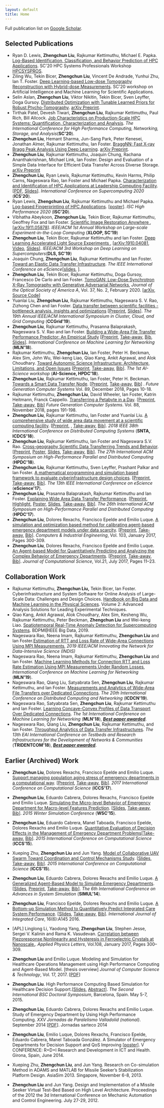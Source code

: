 ```yaml
---
layout: default
title: Home
---
```


Full publication list on [Google Scholar](https://scholar.google.com/citations?user=QmES0pkAAAAJ&hl=en).

## Selected Publications
- Ryan D. Lewis,  **Zhengchun Liu**, Rajkumar Kettimuthu, Michael E. Papka. [Log-Based Identification, Classification, and Behavior Prediction of HPC Applications](). SC'20 HPC Systems Professionals Workshop [HPCSYSPROS](http://sighpc-syspros.org/workshops/2020/). 
- Ziling Wu, Tekin Bicer, **Zhengchun Liu**, Vincent De Andrade, Yunhui Zhu, Ian T. Foster. 
  [Deep Learning-based Low-dose Tomography Reconstruction with Hybrid-dose Measurements](). SC'20 workshop on Artificial Intelligence and Machine Learning for Scientific Applications.
- Selin Aslan, **Zhengchun Liu**, Viktor Nikitin, Tekin Bicer, Sven Leyffer, Doga Gursoy. [Distributed Optimization with Tunable Learned Priors for Robust Ptycho-Tomography]().  [arXiv Preprint](https://arxiv.org/abs/2009.09498). 
- Tirthak Patel, Devesh Tiwari, **Zhengchun Liu**, Rajkumar Kettimuthu, Paul Rich, Bill Allcock.
[Job Characteristics on Production-Scale HPC Systems: Quantification, Characterization and Analysis](). 
*The International Conference for High Performance Computing, Networking, Storage, and Analysis*(**SC'20**).
- **Zhengchun Liu**,  Hemant Sharma, Jun-Sang Park, Peter Kenesei, Jonathan Almer, Rajkumar Kettimuthu, Ian Foster.
[BraggNN: Fast X-ray Bragg Peak Analysis Using Deep Learning](https://arxiv.org/abs/2008.08198). [arXiv Preprint](https://arxiv.org/abs/2008.08198).
- **Zhengchun Liu**, Rajkumar Kettimuthu, Joaquin Chung, Rachana Ananthakrishnan, Michael Link, Ian Foster. Design and Evaluation of a Simple Data Interface for Efficient Data Transfer Across Diverse Storage. [arXiv Preprint](http://arxiv.org/abs/2009.03190)
- **Zhengchun Liu**, Ryan Lewis, Rajkumar Kettimuthu, Kevin Harms, Philip Carns, Nageswara Rao, Ian Foster and Michael Papka.
[Characterization and Identification of HPC Applications at Leadership Computing Facility](https://dl.acm.org/doi/abs/10.1145/3392717.3392774). [[PDF](http://www.mcs.anl.gov/~zcliu/file/lcf-logs-ics2020.pdf), [Slides](file/ics-2020-Zhengchun_Liu.pdf)]. *International Conference on Supercomputing 2020* (**ICS'20**).
- Ryan Lewis, **Zhengchun Liu**, Rajkumar Kettimuthu and Michael Papka.
[Log-based Fingerprinting of HPC Applications](https://2020.isc-program.com/presentation/?id=post119&sess=sess325). [[poster](file/isc20-poster.pdf)]. *ISC High Performance 2020* (__ISC'20__).
- Vibhatha Abeykoon, __Zhengchun Liu__, Tekin Bicer, Rajkumar Kettimuthu, Geoffrey Fox and Ian Foster. 
  [Scientific Image Restoration Anywhere ](https://doi.org/10.1109/XLOOP49562.2019.00007), [[arXiv:1911.05878](https://arxiv.org/abs/1911.05878)]. *IEEE/ACM 1st Annual Workshop on Large-scale Experiment-in-the-Loop Computing* (**XLOOP, SC'19**)
- __Zhengchun Liu__, Tekin Bicer, Rajkumar Kettimuthu and Ian Foster. 
  [Deep Learning Accelerated Light Source Experiments ](https://doi.org/10.1109/DLS49591.2019.00008), [[arXiv:1910.04081](https://arxiv.org/abs/1910.04081), [Video](https://youtu.be/PcHsOK4qwlk), [Slides](file/DLS-2019-ZLiu.pdf)].
  *IEEE/ACM 3rd Workshop on Deep Learning on Supercomputers*(**DLS, SC'19**)
- Joaquin Chung, __Zhengchun Liu__, Rajkumar Kettimuthu and Ian Foster. [Toward an Elastic Data Transfer Infrastructure](https://doi.org/10.1109/eScience.2019.00036). *The IEEE International Conference on eScience*[[slides]((https://static.sched.com/hosted_files/escience2019/b6/2019-09-27-Kettimuthu.pdf)), ]. 
- __Zhengchun Liu__, Tekin Bicer, Rajkumar Kettimuthu, Doga Gursoy, Francesco De Carlo and Ian Foster.
  [TomoGAN: Low-Dose Synchrotron X-Ray Tomography with Generative Adversarial Networks](https://doi.org/10.1364/JOSAA.375595), *Journal of the Optical Society of America A*, Vol. 37, No. 2, February 2020. [[arXiv](https://arxiv.org/abs/1902.07582), [Source Code](https://github.com/ramsesproject/TomoGAN)]
- Yuanlai Liu, __Zhengchun Liu__, Rajkumar Kettimuthu, Nageswara S. V. Rao, Zizhong Chen and Ian Foster. 
  [Data transfer between scientific facilities - bottleneck analysis, insights and optimizations](https://doi.org/10.1109/CCGRID.2019.00023) [[Preprint](http://www.mcs.anl.gov/~zcliu/file/ccgrid2019-zliu-pfs-trs.pdf), [Slides](http://www.mcs.anl.gov/~zcliu/file/ccgrid19-slides.pdf)]. *The 19th Annual IEEE/ACM International Symposium in Cluster, Cloud, and Grid Computing* (**CCGrid'19**).
- __Zhengchun Liu__, Rajkumar Kettimuthu, Prasanna Balaprakash, Nageswara S. V. Rao and Ian Foster. 
  [Building a Wide-Area File Transfer Performance Predictor: An Empirical Study](https://doi.org/10.1007/978-3-030-19945-6_5) [[Preprint](http://www.mcs.anl.gov/~zcliu/file/globus-prediction-mln18.pdf), <a href="file/take-away/globus-prediction-mln18.txt" target="_blank">Take-away</a>, <a href="file/bib/globus-prediction-mln18.bib.txt" target="_blank">Bib</a>, [Slides](file/mln18-globus-prediction.pdf)]. *International Conference on Machine Learning for Networking* (**MLN'18**). 
- Rajkumar Kettimuthu, __Zhengchun Liu__, Ian Foster, Peter H. Beckman, Alex Sim, John Wu, Wei-keng Liao, Qiao Kang, Ankit Agrawal, and Alok Choudhary. [Toward Autonomic Science Infrastructure: Architecture, Limitations, and Open Issues](https://doi.org/10.1145/3217197.3217205) [[Preprint](http://www.mcs.anl.gov/~zcliu/file/ai-science18.pdf), <a href="file/take-away/ai-science18.txt" target="_blank">Take-away</a>, <a href="file/bib/ai-science18.bib.txt" target="_blank">Bib</a>]. *The 1st AI-Science workshop* (**AI-Science, HPDC'18**).
- __Zhengchun Liu__, Rajkumar Kettimuthu, Ian Foster, Peter H. Beckman.  [Towards a Smart Data Transfer Node](https://doi.org/10.1016/j.future.2018.06.033). [[Preprint](http://www.mcs.anl.gov/~zcliu/file/fgcs18-smart-dtn.pdf), <a href="file/take-away/smart-dtn.txt" target="_blank">Take-away</a>, <a href="file/bib/smart-dtn.bib.txt" target="_blank">Bib</a>] . *Future Generation Computer Systems* Vol. 89, December 2018, Pages 10-18.
- Rajkumar Kettimuthu, __Zhengchun Liu__, David Wheeler, Ian Foster, Katrin Heitmann, Franck Cappello. [Transferring a Petabyte in a Day](https://doi.org/10.1016/j.future.2018.05.051). [[Preprint](http://www.mcs.anl.gov/~zcliu/file/fgcs18-1pb.pdf), <a href="file/take-away/pb-a-day.txt" target="_blank">Take-away</a>, <a href="file/bib/pb-a-day.bib.txt" target="_blank">Bib</a>]  *Future Generation Computer Systems*. Vol. 88, November 2018, pages 191-198.
- __Zhengchun Liu__, Rajkumar Kettimuthu, Ian Foster and Yuanlai Liu.  [A comprehensive study of wide area data movement at a scientific computing facility](https://doi.org/10.1109/ICDCS.2018.00180). [[Preprint](http://www.mcs.anl.gov/~zcliu/file/snta-18.pdf), , <a href="file/take-away/snta18.txt" target="_blank">Take-away</a>, <a href="file/bib/snta18.bib.txt" target="_blank">Bib</a>]. *2018 IEEE 38th International Conference on Distributed Computing Systems* (**SNTA, ICDCS'18**). 
- __Zhengchun Liu__, Rajkumar Kettimuthu, Ian Foster and Nageswara S.V. Rao. [Cross-geography Scientific Data Transferring Trends and Behavior](https://doi.org/10.1145/3208040.3208053). [[Preprint](http://www.mcs.anl.gov/~zcliu/file/hpdc2018.pdf), [Poster](file/hpdc2018-poster.pdf), [Slides](file/hpdc18-slides.pdf), <a href="file/take-away/hpdc18.txt" target="_blank">Take-away</a>, <a href="file/bib/hpdc18.bib.txt" target="_blank">Bib</a>]. *The 27th International ACM Symposium on High-Performance Parallel and Distributed Computing* (**HPDC'18**).
- __Zhengchun Liu__, Rajkumar Kettimuthu, Sven Leyffer, Prashant Palkar and Ian Foster. [A mathematical programming and simulation based framework to evaluate cyberinfrastructure design choices](https://doi.org/10.1109/eScience.2017.27). [[Preprint](http://www.mcs.anl.gov/~zcliu/file/eScience17-preprint-Liu.pdf), <a href="file/take-away/superfacility17.txt" target="_blank">Take-away</a>, <a href="file/bib/superfacility17.bib.txt" target="_blank">Bib</a>]. *The 13th IEEE International Conference on eScience* (**eScience'17**). 
- __Zhengchun Liu__, Prasanna Balaprakash, Rajkumar Kettimuthu and Ian Foster.  [Explaining Wide Area Data Transfer Performance](https://doi.org/10.1145/3078597.3078605). [[Preprint](http://www.mcs.anl.gov/~zcliu/file/hpdc2017.pdf), [Highlight](http://www.mcs.anl.gov/articles/machine-learning-methods-used-develop-data-transfer-performance-models), [Poster](file/hpdc17-poster.pdf), [Slides](file/slides-HPDC-2017-Zhengchun-Liu.pdf), <a href="file/take-away/hpdc17.txt" target="_blank">Take-away</a>, <a href="file/bib/hpdc17.bib.txt" target="_blank">Bib</a>]. *The 26th International ACM Symposium on High-Performance Parallel and Distributed Computing* (**HPDC'17**). 
- __Zhengchun Liu__, Dolores Rexachs, Francisco Epelde and Emilio Luque.  [A simulation and optimization based method for calibrating agent-based emergency department models under data scarcity](https://doi.org/10.1016/j.cie.2016.11.036). [[Preprint](http://www.mcs.anl.gov/~zcliu/file/abm-calibration-zhengchun-liu.pdf), <a href="file/take-away/caie-calibration.txt" target="_blank">Take-away</a>, <a href="file/bib/caie-calibration.bib.txt" target="_blank">Bib</a>]. *Computers & Industrial Engineering*, Vol. 103, January 2017, Pages 300-309.
- __Zhengchun Liu__, Dolores Rexachs, Francisco Epelde and Emilio Luque.  [An Agent-based Model for Quantitatively Predicting and Analyzing the Complex Behavior of Emergency Departments](https://doi.org/10.1016/j.jocs.2017.05.015). [[Preprint](http://www.mcs.anl.gov/~zcliu/file/abm-ed-mdl_Zhengchun-Liu.pdf), <a href="file/take-away/jocs-model.txt" target="_blank">Take-away</a>, <a href="file/bib/jocs-model.bib.txt" target="_blank">Bib</a>]. *Journal of Computational Science*, Vol.21, July 2017, Pages 11–23.

## Collaboration Work
- Rajkumar Kettimuthu, **Zhengchun Liu,** Tekin Bicer, Ian Foster. Cyberinfrastructure and System Software for Online Analysis of Large-Scale Data: Challenges and Design Choices. [Handbook on Big Data and Machine Learning in the Physical Sciences](https://www.worldscientific.com/worldscibooks/10.1142/11389). Volume 2: Advanced Analysis Solutions for Leading Experimental Techniques. 
- Qiao Kang, Ankit Agrawal, Alok Choudhary, Alex Sim, Kesheng Wu, Rajkumar Kettimuthu, Peter Beckman, **Zhengchun Liu** and Wei-keng Liao. [Spatiotemporal Real-Time Anomaly Detection for Supercomputing Systems](). BDPM@IEEE Big Data, 2019.
- Nageswara Rao, Neena Imam, Rajkumar Kettimuthu, __Zhengchun Liu__ and Ian Foster.[Estimation of RTT and Loss Rate of Wide-Area Connections Using MPI Measurements](), *2019 IEEE/ACM Innovating the Network for Data-Intensive Science (INDIS)*
- Nageswara Rao, Neena Imam, Rajkumar Kettimuthu, __Zhengchun Liu__ and Ian Foster. [Machine Learning Methods for Connection RTT and Loss Rate Estimation Using MPI Measurements Under Random Losses](), *International Conference on Machine Learning for Networking* (**MLN'19**). 
- Nageswara Rao, Qiang Liu, Satyabrata Sen, __Zhengchun Liu__, Rajkumar Kettimuthu, and Ian Foster. [Measurements and Analytics of Wide-Area File Transfers over Dedicated Connections](https://doi.org/10.1145/3288599.3288641).  *The 20th International Conference on Distributed Computing and Networking* (**ICDCN'19**).
- Nageswara Rao, Satyabrata Sen, __Zhengchun Liu__, Rajkumar Kettimuthu and Ian Foster. [Learning Concave-Convex Profiles of Data Transport Over Dedicated Connections](). *The 1st International Conference on Machine Learning for Networking* (**MLN'18**), [___Best paper awarded___](file/mln18-bset-paper.pdf). 
- Nageswara Rao, Qiang Liu, __Zhengchun Liu__, Rajkumar Kettimuthu, and Ian Foster. [Throughput Analytics of Data Transfer Infrastructures](https://link.springer.com/chapter/10.1007/978-3-030-12971-2_2).  *The 13th EAI International Conference on Testbeds and Research Infrastructures for the Development of Networks & Communities* (**TRIDENTCOM'18**), [___Best paper awarded___](file/TRIDENTCOM18-best-paper.pdf).

## Earlier (Archived) Work 

- __Zhengchun Liu__, Dolores Rexachs, Francisco Epelde and Emilio Luque.   [Support managing population aging stress of emergency departments in a computational way](https://doi.org/10.1016/j.procs.2017.05.147). [[Preprint](http://www.mcs.anl.gov/~zcliu/file/aging-iccs2017.pdf), <a href="file/take-away/iccs17.txt" target="_blank">Take-away</a>, <a href="file/bib/iccs17.bib.txt" target="_blank">Bib</a>]. *2017 International Conference on Computational Science* (**ICCS'17**).
- __Zhengchun Liu__, Eduardo Cabrera, Dolores Rexachs, Francisco Epelde and Emilio Luque. [Simulating the Micro-level Behavior of Emergency Department for Macro-level Features Prediction](https://doi.org/10.1109/WSC.2015.7408162). [[Slides](http://www.mcs.anl.gov/~zcliu/file/wsc15-micro2macro.pdf), <a href="file/take-away/wsc15.txt" target="_blank">Take-away</a>, <a href="file/bib/wsc15.bib.txt" target="_blank">Bib</a>]. *2015 Winter Simulation Conference* (**WSC'15**).
- __Zhengchun Liu__, Eduardo Cabrera, Manel Taboada, Francisco Epelde, Dolores Rexachs and Emilio Luque.  [Quantitative Evaluation of Decision Effects in the Management of Emergency Department Problems](https://doi.org/10.1016/j.procs.2015.05.265)[<a href="file/take-away/iccs15-ed.txt" target="_blank">Take-away</a>, <a href="file/bib/iccs15-ed.bib.txt" target="_blank">Bib</a>].  *2015 International Conference on Computational Science* (**ICCS'15**).
- Xueping Zhu, __Zhengchun Liu__ and Jun Yang.  [Model of Collaborative UAV Swarm Toward Coordination and Control Mechanisms Study](https://doi.org/10.1016/j.procs.2015.05.274). [[Slides](file/uav-agent.pdf), <a href="file/take-away/iccs15-uav.txt" target="_blank">Take-away</a>, <a href="file/bib/iccs15-uav.bib.txt" target="_blank">Bib</a>]. *2015 International Conference on Computational Science* (**ICCS'15**).
- __Zhengchun Liu__, Eduardo Cabrera, Dolores Rexachs and Emilio Luque.  [A Generalized Agent-Based Model to Simulate Emergency Departments](http://www.thinkmind.org/index.php?view=article&articleid=simul_2014_3_30_50128). [[Slides](http://www.mcs.anl.gov/~zcliu/file/SIMUL_2014_slide.pdf), [Preprint](file/SIMUL_2014_article.pdf), <a href="file/take-away/simul14.txt" target="_blank">Take-away</a>, <a href="file/bib/simul14.bib.txt" target="_blank">Bib</a>].  *The 6th International Conference on Advances in System Simulation* (**SIMUL'14**). 

-  __Zhengchun Liu__, Francisco Epelde, Dolores Rexachs and Emilio Luque.  [A Bottom-up Simulation Method to Quantitatively Predict Integrated Care System Performance](http://doi.org/10.5334/ijic.2693). [[Slides](file/5.8_Zhengchun_Liu_139.pdf), <a href="file/take-away/icic16.txt" target="_blank">Take-away</a>, <a href="file/bib/icic16.bib.txt" target="_blank">Bib</a>].  *International Journal of Integrated Care*, 16(6):A145 2016. 

- [APL] Linglong Li, Yaodong Yang, __Zhengchun Liu__, Stephen Jesse, Sergei V. Kalinin and Rama K. Vasudevan.  [Correlation between Piezoresponse Nonlinearity and Hysteresis in Ferroelectric Crystals at Nanoscale.](https://doi.org/10.1063/1.4947533). 
*Applied Physics Letters*, Vol.108, January 2017, Pages 300–309. 

- __Zhengchun Liu__ and Emilio Luque. Modeling and Simulation for Healthcare Operations Management using High Performance Computing and Agent-Based Model. [thesis overview] *Journal of Computer Science & Technology*, Vol. 17, 2017. [[PDF](file/Zhengchun-Liu-Thesis-Overview.pdf)] 

- __Zhengchun Liu__. High Performance Computing Based Simulation for Healthcare Decision Support.[[Slides](file/zliu-bsc-2015.pdf), [Abstract](file/Extended-Research-Abstract.pdf)]. *The Second International BSC Doctoral Symposium*, Barcelona, Spain. May 5-7, 2015.

- __Zhengchun Liu__, Eduardo Cabrera, Dolores Rexachs and Emilio Luque. Study of Emergency Department by Using High Performance Computing. *XXV Jornadas de Paralelismo Valladolid (national)*. September 2014 [[PDF](file/Jornadas_sarteco_2014.pdf)]. Jornadas sarteco 2014

- __Zhengchun Liu__, Emilio Luque, Dolores Rexachs, Francisco Epelde, Eduardo Cabrera, Manel Taboada González. A Simulator of Emergency Departments for Decision Support and QoS Improving [[poster](file/girona_ict_poster.pdf)]. V CONFERENCE: R+D+I Research and Development in ICT and Health. Girona, Spain, June 2014.

- Xueping Zhu, __Zhengchun Liu__, and Jun Yang. Research on Co-simulation Method in ADAMS and MATLAB for Missile Seeker’s Stabilization Platform Design. AsiaSim 2013. Singapore, November 6-8, 2013.

- __Zhengchun Liu__ and Jun Yang. Design and Implementation of a Missile Seeker Virtual Test-Bed Based on High Level Architecture. Proceedings of the 2012 the 3d International Conference on Mechanic Automation and Control Engineering. July 27-29, 2012.
